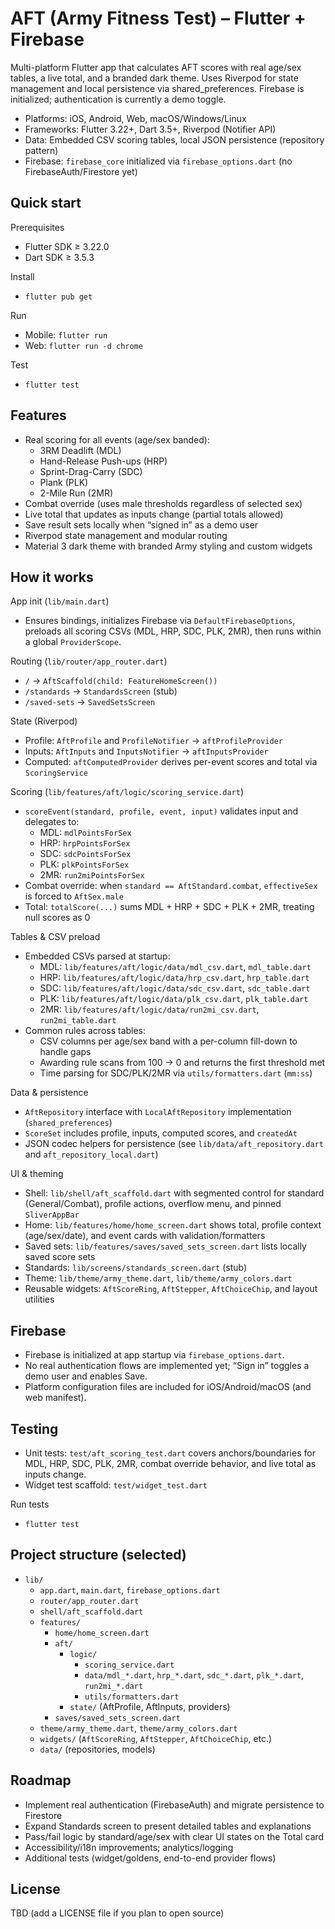 # AFT (Army Fitness Test) – Flutter + Firebase

Multi-platform Flutter app that calculates AFT scores with real age/sex tables, a live total, and a branded dark theme. Uses Riverpod for state management and local persistence via shared_preferences. Firebase is initialized; authentication is currently a demo toggle.

- Platforms: iOS, Android, Web, macOS/Windows/Linux
- Frameworks: Flutter 3.22+, Dart 3.5+, Riverpod (Notifier API)
- Data: Embedded CSV scoring tables, local JSON persistence (repository pattern)
- Firebase: `firebase_core` initialized via `firebase_options.dart` (no FirebaseAuth/Firestore yet)

## Quick start

Prerequisites
- Flutter SDK ≥ 3.22.0
- Dart SDK ≥ 3.5.3

Install
- `flutter pub get`

Run
- Mobile: `flutter run`
- Web: `flutter run -d chrome`

Test
- `flutter test`

## Features

- Real scoring for all events (age/sex banded):
  - 3RM Deadlift (MDL)
  - Hand-Release Push-ups (HRP)
  - Sprint-Drag-Carry (SDC)
  - Plank (PLK)
  - 2-Mile Run (2MR)
- Combat override (uses male thresholds regardless of selected sex)
- Live total that updates as inputs change (partial totals allowed)
- Save result sets locally when “signed in” as a demo user
- Riverpod state management and modular routing
- Material 3 dark theme with branded Army styling and custom widgets

## How it works

App init (`lib/main.dart`)
- Ensures bindings, initializes Firebase via `DefaultFirebaseOptions`, preloads all scoring CSVs (MDL, HRP, SDC, PLK, 2MR), then runs within a global `ProviderScope`.

Routing (`lib/router/app_router.dart`)
- `/` → `AftScaffold(child: FeatureHomeScreen())`
- `/standards` → `StandardsScreen` (stub)
- `/saved-sets` → `SavedSetsScreen`

State (Riverpod)
- Profile: `AftProfile` and `ProfileNotifier` → `aftProfileProvider`
- Inputs: `AftInputs` and `InputsNotifier` → `aftInputsProvider`
- Computed: `aftComputedProvider` derives per-event scores and total via `ScoringService`

Scoring (`lib/features/aft/logic/scoring_service.dart`)
- `scoreEvent(standard, profile, event, input)` validates input and delegates to:
  - MDL: `mdlPointsForSex`
  - HRP: `hrpPointsForSex`
  - SDC: `sdcPointsForSex`
  - PLK: `plkPointsForSex`
  - 2MR: `run2miPointsForSex`
- Combat override: when `standard == AftStandard.combat`, `effectiveSex` is forced to `AftSex.male`
- Total: `totalScore(...)` sums MDL + HRP + SDC + PLK + 2MR, treating null scores as 0

Tables & CSV preload
- Embedded CSVs parsed at startup:
  - MDL: `lib/features/aft/logic/data/mdl_csv.dart`, `mdl_table.dart`
  - HRP: `lib/features/aft/logic/data/hrp_csv.dart`, `hrp_table.dart`
  - SDC: `lib/features/aft/logic/data/sdc_csv.dart`, `sdc_table.dart`
  - PLK: `lib/features/aft/logic/data/plk_csv.dart`, `plk_table.dart`
  - 2MR: `lib/features/aft/logic/data/run2mi_csv.dart`, `run2mi_table.dart`
- Common rules across tables:
  - CSV columns per age/sex band with a per-column fill-down to handle gaps
  - Awarding rule scans from 100 → 0 and returns the first threshold met
  - Time parsing for SDC/PLK/2MR via `utils/formatters.dart` (`mm:ss`)

Data & persistence
- `AftRepository` interface with `LocalAftRepository` implementation (`shared_preferences`)
- `ScoreSet` includes profile, inputs, computed scores, and `createdAt`
- JSON codec helpers for persistence (see `lib/data/aft_repository.dart` and `aft_repository_local.dart`)

UI & theming
- Shell: `lib/shell/aft_scaffold.dart` with segmented control for standard (General/Combat), profile actions, overflow menu, and pinned `SliverAppBar`
- Home: `lib/features/home/home_screen.dart` shows total, profile context (age/sex/date), and event cards with validation/formatters
- Saved sets: `lib/features/saves/saved_sets_screen.dart` lists locally saved score sets
- Standards: `lib/screens/standards_screen.dart` (stub)
- Theme: `lib/theme/army_theme.dart`, `lib/theme/army_colors.dart`
- Reusable widgets: `AftScoreRing`, `AftStepper`, `AftChoiceChip`, and layout utilities

## Firebase

- Firebase is initialized at app startup via `firebase_options.dart`.
- No real authentication flows are implemented yet; “Sign in” toggles a demo user and enables Save.
- Platform configuration files are included for iOS/Android/macOS (and web manifest).

## Testing

- Unit tests: `test/aft_scoring_test.dart` covers anchors/boundaries for MDL, HRP, SDC, PLK, 2MR, combat override behavior, and live total as inputs change.
- Widget test scaffold: `test/widget_test.dart`

Run tests
- `flutter test`

## Project structure (selected)

- `lib/`
  - `app.dart`, `main.dart`, `firebase_options.dart`
  - `router/app_router.dart`
  - `shell/aft_scaffold.dart`
  - `features/`
    - `home/home_screen.dart`
    - `aft/`
      - `logic/`
        - `scoring_service.dart`
        - `data/mdl_*.dart`, `hrp_*.dart`, `sdc_*.dart`, `plk_*.dart`, `run2mi_*.dart`
        - `utils/formatters.dart`
      - `state/` (AftProfile, AftInputs, providers)
    - `saves/saved_sets_screen.dart`
  - `theme/army_theme.dart`, `theme/army_colors.dart`
  - `widgets/` (`AftScoreRing`, `AftStepper`, `AftChoiceChip`, etc.)
  - `data/` (repositories, models)

## Roadmap

- Implement real authentication (FirebaseAuth) and migrate persistence to Firestore
- Expand Standards screen to present detailed tables and explanations
- Pass/fail logic by standard/age/sex with clear UI states on the Total card
- Accessibility/i18n improvements; analytics/logging
- Additional tests (widget/goldens, end-to-end provider flows)

## License

TBD (add a LICENSE file if you plan to open source)
